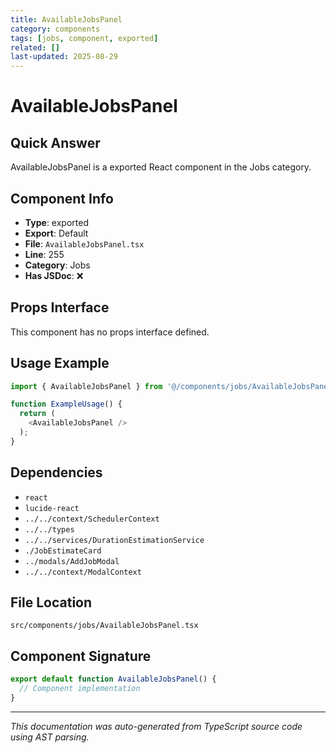 ```yaml
---
title: AvailableJobsPanel
category: components
tags: [jobs, component, exported]
related: []
last-updated: 2025-08-29
---
```


# AvailableJobsPanel

## Quick Answer
AvailableJobsPanel is a exported React component in the Jobs category.

## Component Info

- **Type**: exported
- **Export**: Default
- **File**: `AvailableJobsPanel.tsx`
- **Line**: 255
- **Category**: Jobs
- **Has JSDoc**: ❌

## Props Interface

This component has no props interface defined.

## Usage Example

```typescript
import { AvailableJobsPanel } from '@/components/jobs/AvailableJobsPanel';

function ExampleUsage() {
  return (
    <AvailableJobsPanel />
  );
}
```

## Dependencies


- `react`
- `lucide-react`
- `../../context/SchedulerContext`
- `../../types`
- `../../services/DurationEstimationService`
- `./JobEstimateCard`
- `../modals/AddJobModal`
- `../../context/ModalContext`


## File Location

`src/components/jobs/AvailableJobsPanel.tsx`

## Component Signature

```typescript
export default function AvailableJobsPanel() { 
  // Component implementation
}
```

---

*This documentation was auto-generated from TypeScript source code using AST parsing.*
